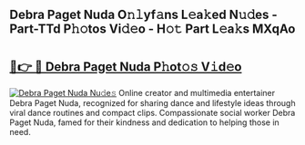 ## Debra Paget Nuda O𝚗𝚕yf𝚊ns L𝚎a𝚔ed N𝚞𝚍es - Part-TTd P𝚑𝚘tos Vi𝚍𝚎o - H𝚘𝚝 Part L𝚎a𝚔s MXqAo

# <h2><a href="http://kf1qkf.oniu.top/?m=Debra+Paget+Nuda">🔗👉 🔴 Debra Paget Nuda P𝚑ot𝚘𝚜 V𝚒d𝚎o</a></h2>

[![Debra Paget Nuda Nu𝚍e𝚜](https://i.imgur.com/0qMVB7G.gif)](http://kf1qkf.oniu.top/?m=Debra+Paget+Nuda)
Online creator and multimedia entertainer Debra Paget Nuda, recognized for sharing dance and lifestyle ideas through viral dance routines and compact clips. Compassionate social worker Debra Paget Nuda, famed for their kindness and dedication to helping those in need.  
